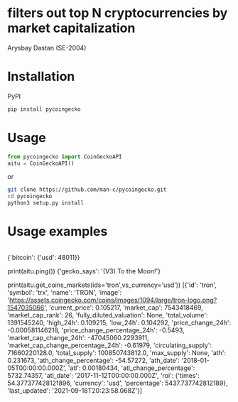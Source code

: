 # filters out top N cryptocurrencies by market capitalization 
Arysbay Dastan (SE-2004)

# Installation
PyPI

```bash
pip install pycoingecko
```


# Usage

```python
from pycoingecko import CoinGeckoAPI  
aitu = CoinGeckoAPI()
```

or

```bash
git clone https://github.com/man-c/pycoingecko.git
cd pycoingecko 
python3 setup.py install
```




# Usage examples

>>> ```aitu.get_price(ids='bitcoin', vs_currencies='usd')
{'bitcoin': {'usd': 48011}}

print(aitu.ping())
{'gecko_says': '(V3) To the Moon!'}

print(aitu.get_coins_markets(ids='tron',vs_currency='usd'))
[{'id': 'tron', 'symbol': 'trx', 'name': 'TRON', 'image': 'https://assets.coingecko.com/coins/images/1094/large/tron-logo.png?1547035066', 'current_price': 0.105217, 'market_cap': 7543418469, 'market_cap_rank': 26, 'fully_diluted_valuation': None, 'total_volume': 1391545240, 'high_24h': 0.109215, 'low_24h': 0.104292, 'price_change_24h': -0.000581146218, 'price_change_percentage_24h': -0.5493, 'market_cap_change_24h': -47045060.2293911, 'market_cap_change_percentage_24h': -0.61979, 'circulating_supply': 71660220128.0, 'total_supply': 100850743812.0, 'max_supply': None, 'ath': 0.231673, 'ath_change_percentage': -54.57272, 'ath_date': '2018-01-05T00:00:00.000Z', 'atl': 0.00180434, 'atl_change_percentage': 5732.74357, 'atl_date': '2017-11-12T00:00:00.000Z', 'roi': {'times': 54.377377428121896, 'currency': 'usd', 'percentage': 5437.737742812189}, 'last_updated': '2021-09-18T20:23:58.068Z'}]
```

